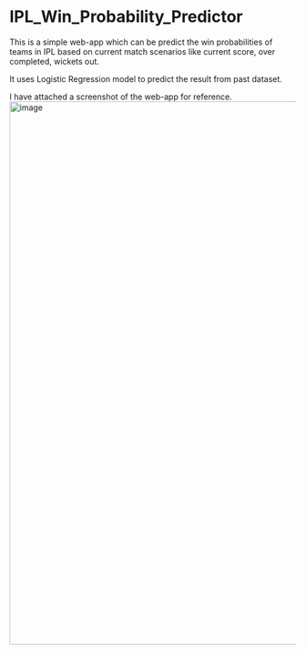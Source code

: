 # IPL_Win_Probability_Predictor
This is a simple web-app which can be predict the win probabilities of teams in IPL based on current match scenarios like current score, over completed, wickets out.

It uses Logistic Regression model to predict the result from past dataset.

I have attached a screenshot of the web-app for reference.
<img width="954" alt="image" src="https://github.com/bharat6174/IPL_Win_Probability_Predictor/assets/108732371/3ea69343-9098-4317-9a27-fc54f63064ff">

